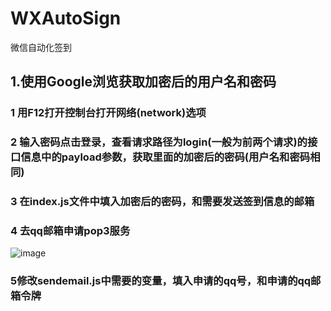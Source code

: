 # WXAutoSign
微信自动化签到

## 1.使用Google浏览获取加密后的用户名和密码
### 1 用F12打开控制台打开网络(network)选项
### 2 输入密码点击登录，查看请求路径为login(一般为前两个请求)的接口信息中的payload参数，获取里面的加密后的密码(用户名和密码相同)
### 3 在index.js文件中填入加密后的密码，和需要发送签到信息的邮箱
### 4 去qq邮箱申请pop3服务
![image](https://user-images.githubusercontent.com/87808465/136646652-5b0e9050-2c31-4b45-8b34-08d282b59c82.png)
### 5修改sendemail.js中需要的变量，填入申请的qq号，和申请的qq邮箱令牌
